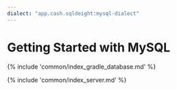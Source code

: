 ```yaml
---
dialect: "app.cash.sqldeight:mysql-dialect"
---
```

# Getting Started with MySQL

{% include 'common/index_gradle_database.md' %}

{% include 'common/index_server.md' %}